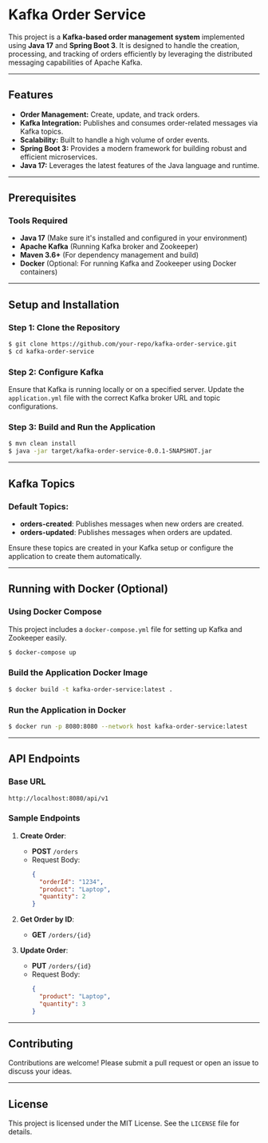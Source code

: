 # Kafka Order Service

This project is a **Kafka-based order management system** implemented using **Java 17** and **Spring Boot 3**. It is designed to handle the creation, processing, and tracking of orders efficiently by leveraging the distributed messaging capabilities of Apache Kafka.

---

## Features

- **Order Management:** Create, update, and track orders.
- **Kafka Integration:** Publishes and consumes order-related messages via Kafka topics.
- **Scalability:** Built to handle a high volume of order events.
- **Spring Boot 3:** Provides a modern framework for building robust and efficient microservices.
- **Java 17:** Leverages the latest features of the Java language and runtime.

---

## Prerequisites

### Tools Required
- **Java 17** (Make sure it's installed and configured in your environment)
- **Apache Kafka** (Running Kafka broker and Zookeeper)
- **Maven 3.6+** (For dependency management and build)
- **Docker** (Optional: For running Kafka and Zookeeper using Docker containers)

---

## Setup and Installation

### Step 1: Clone the Repository
```bash
$ git clone https://github.com/your-repo/kafka-order-service.git
$ cd kafka-order-service
```

### Step 2: Configure Kafka
Ensure that Kafka is running locally or on a specified server. Update the `application.yml` file with the correct Kafka broker URL and topic configurations.

### Step 3: Build and Run the Application
```bash
$ mvn clean install
$ java -jar target/kafka-order-service-0.0.1-SNAPSHOT.jar
```

---

## Kafka Topics

### Default Topics:
- **orders-created**: Publishes messages when new orders are created.
- **orders-updated**: Publishes messages when orders are updated.

Ensure these topics are created in your Kafka setup or configure the application to create them automatically.

---

## Running with Docker (Optional)

### Using Docker Compose
This project includes a `docker-compose.yml` file for setting up Kafka and Zookeeper easily.

```bash
$ docker-compose up
```

### Build the Application Docker Image
```bash
$ docker build -t kafka-order-service:latest .
```

### Run the Application in Docker
```bash
$ docker run -p 8080:8080 --network host kafka-order-service:latest
```

---

## API Endpoints

### Base URL
`http://localhost:8080/api/v1`

### Sample Endpoints
1. **Create Order**:
    - **POST** `/orders`
    - Request Body:
      ```json
      {
        "orderId": "1234",
        "product": "Laptop",
        "quantity": 2
      }
      ```

2. **Get Order by ID**:
    - **GET** `/orders/{id}`

3. **Update Order**:
    - **PUT** `/orders/{id}`
    - Request Body:
      ```json
      {
        "product": "Laptop",
        "quantity": 3
      }
      ```

---

## Contributing
Contributions are welcome! Please submit a pull request or open an issue to discuss your ideas.

---

## License
This project is licensed under the MIT License. See the `LICENSE` file for details.